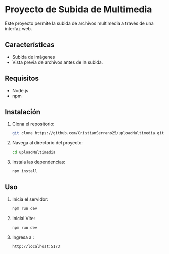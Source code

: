 # Proyecto de Subida de Multimedia

Este proyecto permite la subida de archivos multimedia a través de una interfaz web.

## Características

- Subida de imágenes
- Vista previa de archivos antes de la subida.

## Requisitos

- Node.js
- npm

## Instalación

1. Clona el repositorio:
    ```sh
    git clone https://github.com/CristianSerrano25/uploadMultimedia.git
    ```
2. Navega al directorio del proyecto:
    ```sh
    cd uploadMultimedia
    ```
3. Instala las dependencias:
    ```sh
    npm install
    ```

## Uso

1. Inicia el servidor:
    ```sh
    npm run dev
    ```
2. Inicial Vite:
    ```sh
    npm run dev
    ```
3. Ingresa a :
    ```sh
    http://localhost:5173
    ```